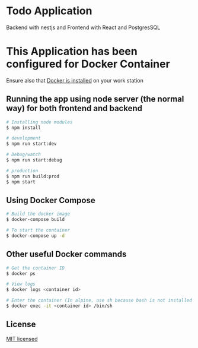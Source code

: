 # Todo Application 
 Backend with nestjs and Frontend with React and PostgresSQL
 
# This Application has been configured for Docker Container

Ensure also that [Docker is installed](https://docs.docker.com/engine/install) on your work station

## Running the app using node server (the normal way) for both frontend and backend

```bash
# Installing node modules
$ npm install

# development
$ npm run start:dev

# Debug/watch
$ npm run start:debug

# production
$ npm run build:prod
$ npm start
```

## Using Docker Compose
```sh
# Build the docker image
$ docker-compose build

# To start the container
$ docker-compose up -d
```

## Other useful Docker commands
```sh
# Get the container ID
$ docker ps

# View logs
$ docker logs <container id>

# Enter the container (In alpine, use sh because bash is not installed by default)
$ docker exec -it <container id> /bin/sh
```

## License
[MIT licensed](LICENSE)
